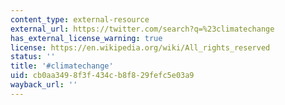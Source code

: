 ```yaml
---
content_type: external-resource
external_url: https://twitter.com/search?q=%23climatechange
has_external_license_warning: true
license: https://en.wikipedia.org/wiki/All_rights_reserved
status: ''
title: '#climatechange'
uid: cb0aa349-8f3f-434c-b8f8-29fefc5e03a9
wayback_url: ''
---
```

